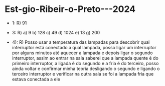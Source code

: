# Est-gio-Ribeir-o-Preto---2024

- 1:
    R) 91

- 3:
    R)  a) 9
        b) 128
        c) 49
        d) 1024
        e) 13
        g) 200

- 4):
    R) Posso usar a temperatura das lampadas para descobrir qual interruptor está conectado a qual lampada, posso ligar um interruptor por alguns minutos até aquecer a lampada e depois ligar o segundo interruptor, assim ao entrar na sala saberei que a lampada quente é do primeiro interruptor, a ligada é do segundo e a fria é do terceiro, posso ainda voltar e confirmar minha teoria desligando o segundo e ligando o terceiro interruptor e verificar na outra sala se foi a lampada fria que estava conectada a ele

  
